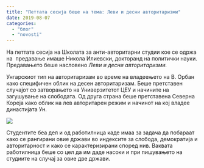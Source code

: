 ```yaml
---
title: "Петтата сесија беше на тема: Леви и десни авторитаризми"
date: 2019-08-07
categories: 
  - "блог"
  - "novosti"
---
```


На петтата сесија на Школата за анти-авторитарни студии кое се одржа на  предавање имаше Никола Илиевски, докторанд на политички науки. Предавањето беше насловено _Леви и десни авторитаризми._

Унгарскиот тип на авторитаризам во време на владеењето на В. Орбан како специфичен облик на десен авторитаризам. Беше претставен случајот со затворањето на Универзитетот ЦЕУ и начините на загушување на слободата. Од друга страна беше претставена Северна Кореја како облик на лев авторитарен режим и начинот на кој владее династијата Ун.

![](http://libertaniabackup.local/wp-content/uploads/2019/08/Sesija-5-Nikola-I.-1.jpg)

Студентите беа дел и од работилница каде имаа за задача да побараат како се рангирани овие држави во индексите за слобода, демократија и авторитарност и како се карактеризирани според нив. Ваквата работилница беше со цел да им даде насоки и при пишувањето на студиите на случај за овие две држави.

